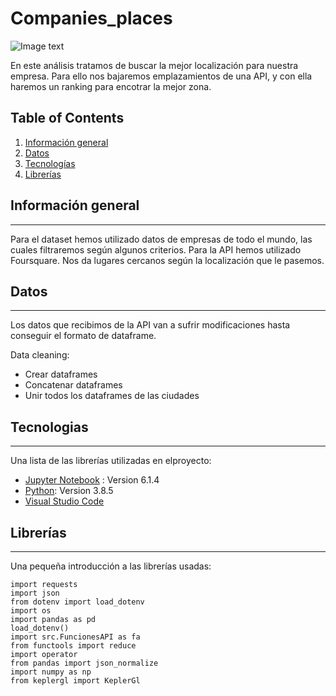 # Companies_places

![Image text](https://www.google.com/url?sa=i&url=https%3A%2F%2Fwww.flytap.com%2Fes-us%2Fdestinos%2Festados-unidos%2Fsan-francisco&psig=AOvVaw3onThsz1y9ItqRqG9OOPsu&ust=1619162275448000&source=images&cd=vfe&ved=0CAIQjRxqFwoTCIjj8dOnkfACFQAAAAAdAAAAABAD)




En este análisis tratamos de buscar la mejor localización para nuestra empresa. Para ello nos bajaremos emplazamientos de una API, y con ella haremos un ranking para encotrar la mejor zona.




## Table of Contents
1. [Información general](#Informacion-general)
2. [Datos](#Datos)
3. [Tecnologías](#Tecnologías)
4. [Librerías](#Librerías)
## Información general
***
Para el dataset hemos utilizado datos de empresas de todo el mundo, las cuales filtraremos según algunos criterios.
Para la API hemos utilizado Foursquare. Nos da lugares cercanos según la localización que le pasemos.
## Datos
***
Los datos que recibimos de la API van a sufrir modificaciones hasta conseguir el formato de dataframe.

Data cleaning:
- Crear dataframes
- Concatenar dataframes
- Unir todos los dataframes de las ciudades

## Tecnologias
***
Una lista de las librerías utilizadas en elproyecto:
* [Jupyter Notebook](https://jupyter.org/) : Version 6.1.4
* [Python](https://www.python.org/): Version 3.8.5
* [Visual Studio Code](https://code.visualstudio.com/)
## Librerías
***
Una pequeña introducción a las librerías usadas: 
```
import requests
import json
from dotenv import load_dotenv
import os
import pandas as pd
load_dotenv()
import src.FuncionesAPI as fa
from functools import reduce
import operator
from pandas import json_normalize
import numpy as np
from keplergl import KeplerGl
```

